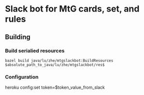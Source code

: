 # Slack bot for MtG cards, set, and rules

## Building

### Build serialied resources

```shell
bazel build java/lu/zhe/mtgslackbot:BuildResources $absolute_path_to_java/lu/zhe/mtgslackbot/res$
```

### Configuration
heroku config:set token=$token_value_from_slack

